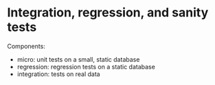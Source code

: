 # Integration, regression, and sanity tests

Components:

- micro: unit tests on a small, static database
- regression: regression tests on a static database
- integration: tests on real data
